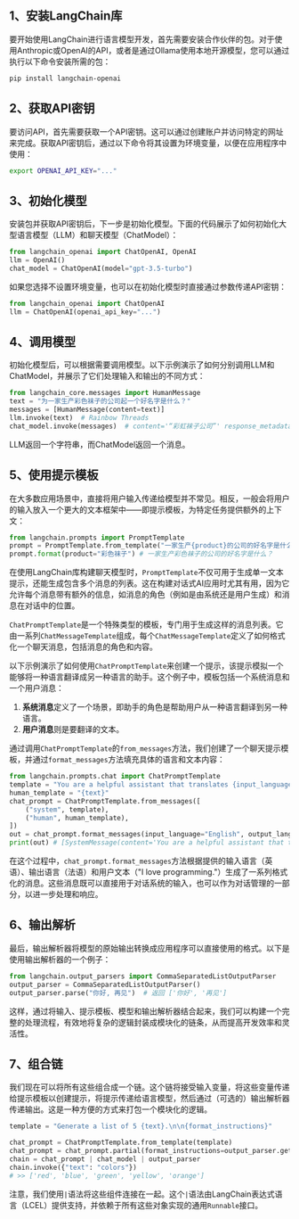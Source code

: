 ## 1、安装LangChain库

要开始使用LangChain进行语言模型开发，首先需要安装合作伙伴的包。对于使用Anthropic或OpenAI的API，或者是通过Ollama使用本地开源模型，您可以通过执行以下命令安装所需的包：

```bash
pip install langchain-openai
```

## 2、获取API密钥

要访问API，首先需要获取一个API密钥。这可以通过创建账户并访问特定的网址来完成。获取API密钥后，通过以下命令将其设置为环境变量，以便在应用程序中使用：

```bash
export OPENAI_API_KEY="..."
```

## 3、初始化模型

安装包并获取API密钥后，下一步是初始化模型。下面的代码展示了如何初始化大型语言模型（LLM）和聊天模型（ChatModel）：

```python
from langchain_openai import ChatOpenAI, OpenAI
llm = OpenAI()
chat_model = ChatOpenAI(model="gpt-3.5-turbo")
```

如果您选择不设置环境变量，也可以在初始化模型时直接通过参数传递API密钥：

```python
from langchain_openai import ChatOpenAI
llm = ChatOpenAI(openai_api_key="...")
```

## 4、调用模型

初始化模型后，可以根据需要调用模型。以下示例演示了如何分别调用LLM和ChatModel，并展示了它们处理输入和输出的不同方式：

```python
from langchain_core.messages import HumanMessage
text = "为一家生产彩色袜子的公司起一个好名字是什么？"
messages = [HumanMessage(content=text)]
llm.invoke(text)  # Rainbow Threads
chat_model.invoke(messages)  # content='“彩虹袜子公司”' response_metadata={'token_usage': {'completion_tokens': 10, 'prompt_tokens': 30, 'total_tokens': 40}, 'model_name': 'gpt-3.5-turbo', 'system_fingerprint': 'fp_3bc1b5746c', 'finish_reason': 'stop', 'logprobs': None}
```

LLM返回一个字符串，而ChatModel返回一个消息。

## 5、使用提示模板

在大多数应用场景中，直接将用户输入传递给模型并不常见。相反，一般会将用户的输入放入一个更大的文本框架中——即提示模板，为特定任务提供额外的上下文：

```python
from langchain.prompts import PromptTemplate
prompt = PromptTemplate.from_template("一家生产{product}的公司的好名字是什么？")
prompt.format(product="彩色袜子") # 一家生产彩色袜子的公司的好名字是什么？
```

在使用LangChain库构建聊天模型时，`PromptTemplate`不仅可用于生成单一文本提示，还能生成包含多个消息的列表。这在构建对话式AI应用时尤其有用，因为它允许每个消息带有额外的信息，如消息的角色（例如是由系统还是用户生成）和消息在对话中的位置。

`ChatPromptTemplate`是一个特殊类型的模板，专门用于生成这样的消息列表。它由一系列`ChatMessageTemplate`组成，每个`ChatMessageTemplate`定义了如何格式化一个聊天消息，包括消息的角色和内容。

以下示例演示了如何使用`ChatPromptTemplate`来创建一个提示，该提示模拟一个能够将一种语言翻译成另一种语言的助手。这个例子中，模板包括一个系统消息和一个用户消息：

1. **系统消息**定义了一个场景，即助手的角色是帮助用户从一种语言翻译到另一种语言。
2. **用户消息**则是要翻译的文本。

通过调用`ChatPromptTemplate`的`from_messages`方法，我们创建了一个聊天提示模板，并通过`format_messages`方法填充具体的语言和文本内容：

```python
from langchain.prompts.chat import ChatPromptTemplate
template = "You are a helpful assistant that translates {input_language} to {output_language}."
human_template = "{text}"
chat_prompt = ChatPromptTemplate.from_messages([
    ("system", template),
    ("human", human_template),
])
out = chat_prompt.format_messages(input_language="English", output_language="French", text="I love programming.")
print(out) # [SystemMessage(content='You are a helpful assistant that translates English to French.'), HumanMessage(content='I love programming.')]
```

在这个过程中，`chat_prompt.format_messages`方法根据提供的输入语言（英语）、输出语言（法语）和用户文本（"I love programming."）生成了一系列格式化的消息。这些消息既可以直接用于对话系统的输入，也可以作为对话管理的一部分，以进一步处理和响应。

## 6、输出解析

最后，输出解析器将模型的原始输出转换成应用程序可以直接使用的格式。以下是使用输出解析器的一个例子：

```python
from langchain.output_parsers import CommaSeparatedListOutputParser
output_parser = CommaSeparatedListOutputParser()
output_parser.parse("你好, 再见")  # 返回 ['你好', '再见']
```

这样，通过将输入、提示模板、模型和输出解析器结合起来，我们可以构建一个完整的处理流程，有效地将复杂的逻辑封装成模块化的链条，从而提高开发效率和灵活性。

## 7、组合链

我们现在可以将所有这些组合成一个链。这个链将接受输入变量，将这些变量传递给提示模板以创建提示，将提示传递给语言模型，然后通过（可选的）输出解析器传递输出。这是一种方便的方式来打包一个模块化的逻辑。

```python
template = "Generate a list of 5 {text}.\n\n{format_instructions}"

chat_prompt = ChatPromptTemplate.from_template(template)
chat_prompt = chat_prompt.partial(format_instructions=output_parser.get_format_instructions())
chain = chat_prompt | chat_model | output_parser
chain.invoke({"text": "colors"})
# >> ['red', 'blue', 'green', 'yellow', 'orange']
```

注意，我们使用`|`语法将这些组件连接在一起。这个`|`语法由LangChain表达式语言（LCEL）提供支持，并依赖于所有这些对象实现的通用`Runnable`接口。